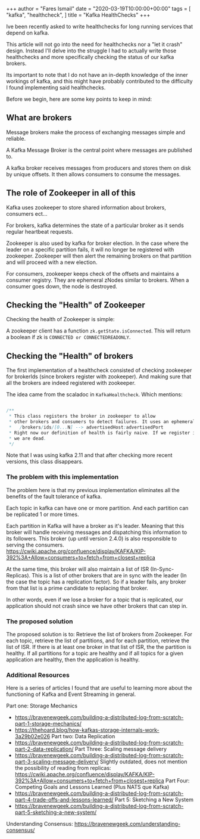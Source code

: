 +++
author = "Fares Ismail"
date = "2020-03-19T10:00:00+00:00"
tags = [
    "kafka",
    "healthcheck",
]
title = "Kafka HealthChecks"
+++

Ive been recently asked to write healthchecks for long running services that depend on kafka.

This article will not go into the need for healthchecks nor a "let it crash" design. Instead I'll delve into the struggle I had to actually write those healthchecks and more specifically checking the status of our kafka brokers.

Its important to note that I do not have an in-depth knowledge of the inner workings of kafka, and this might have probably contributed to the difficulty I found implementing said healthchecks.

Before we begin, here are some key points to keep in mind:

## What are brokers

Message brokers make the process of exchanging messages simple and reliable.

A Kafka Message Broker is the central point where messages are published to.

A kafka broker receives messages from producers and stores them on disk by unique offsets. It then allows consumers to consume the messages.

## The role of Zookeeper in all of this

Kafka uses zookeeper to store shared information about brokers, consumers ect...

For brokers, kafka determines the state of a particular broker as it sends regular heartbeat requests.

Zookeeper is also used by kafka for broker election. In the case where the leader on a specific partition fails, it will no longer be registered with zookeeper. Zookeeper will then alert the remaining brokers on that partition and will proceed with a new election.

For consumers, zookeeper keeps check of the offsets and maintains a consumer registry. They are ephemeral zNodes similar to brokers. When a consumer goes down, the node is destroyed.

## Checking the "Health" of Zookeeper

Checking the health of Zookeeper is simple:

A zookeeper client has a function ``zk.getState.isConnected``. This will return a boolean if zk is ``CONNECTED or CONNECTEDREADONLY``.

## Checking the "Health" of brokers

The first implementation of a healthcheck consisted of checking zookeeper for brokerIds (since brokers register with zookeeper). And making sure that all the brokers are indeed registered with zookeeper.

The idea came from the scaladoc in ``KafkaHealthcheck``. Which mentions:

``` scala

/**
 * This class registers the broker in zookeeper to allow
 * other brokers and consumers to detect failures. It uses an ephemeral znode with the path:
 *   /brokers/ids/[0...N] --> advertisedHost:advertisedPort
 * Right now our definition of health is fairly naive. If we register in zk we are healthy, otherwise
 * we are dead.
 */

```

Note that I was using kafka 2.11 and that after checking more recent versions, this class disappears.

### The problem with this implementation

The problem here is that my previous implementation eliminates all the benefits of the fault tolerance of kafka.

Each topic in kafka can have one or more partition. And each partition can be replicated 1 or more times.

Each partition in Kafka will have a broker as it's leader. Meaning that this broker will handle receiving messages and dispatching this information to its followers. This broker (up until version 2.4.0) is also responsible to serving the consumers. <https://cwiki.apache.org/confluence/display/KAFKA/KIP-392%3A+Allow+consumers+to+fetch+from+closest+replica>

At the same time, this broker will also maintain a list of ISR (In-Sync-Replicas). This is a list of other brokers that are in sync with the leader (In the case the topic has a replication factor). So if a leader fails, any broker from that list is a prime candidate to replacing that broker.

In other words, even if we lose a broker for a topic that is replicated, our application should not crash since we have other brokers that can step in.

### The proposed solution

The proposed solution is to: Retrieve the list of brokers from Zookeeper.
For each topic, retrieve the list of partitions, and for each partition, retrieve the list of ISR. If there is at least one broker in that list of ISR, the the partition is healthy. If all partitions for a topic are healthy and if all topics for a given application are healthy, then the application is healthy.

### Additional Resources

Here is a series of articles I found that are useful to learning more about the functioning of Kafka and Event Streaming in general.

Part one: Storage Mechanics

- <https://bravenewgeek.com/building-a-distributed-log-from-scratch-part-1-storage-mechanics/>
- <https://thehoard.blog/how-kafkas-storage-internals-work-3a29b02e026>
Part two: Data Replication
- <https://bravenewgeek.com/building-a-distributed-log-from-scratch-part-2-data-replication/>
Part Three: Scaling message delivery
- <https://bravenewgeek.com/building-a-distributed-log-from-scratch-part-3-scaling-message-delivery/>
    Slightly outdated, does not mention the possibility of reading from replicas: <https://cwiki.apache.org/confluence/display/KAFKA/KIP-392%3A+Allow+consumers+to+fetch+from+closest+replica>
Part Four: Competing Goals and Lessons Learned (Plus NATS que Kafka)
- <https://bravenewgeek.com/building-a-distributed-log-from-scratch-part-4-trade-offs-and-lessons-learned/>
Part 5: Sketching a New System
- <https://bravenewgeek.com/building-a-distributed-log-from-scratch-part-5-sketching-a-new-system/>

Understanding Consensus: <https://bravenewgeek.com/understanding-consensus/>
